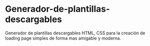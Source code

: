 # Generador-de-plantillas-descargables
Generador de plantillas descargables HTML, CSS para la creación de loading page simples de forma mas amigable y moderna.
